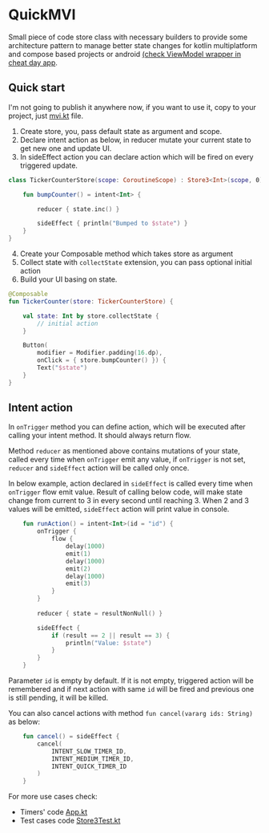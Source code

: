 # QuickMVI

Small piece of code store class with necessary builders 
to provide some architecture pattern to manage better 
state changes for kotlin multiplatform and compose 
based projects or android 
[(check ViewModel wrapper in cheat day app](https://github.com/mariuszmarzec/cheatDay).

## Quick start

I'm not going to publish it anywhere now, if you want to use it, 
copy to your project, just [mvi.kt](common/src/commonMain/kotlin/com.marzec.mvi/mvi.kt) file.

1. Create store, you, pass default state as argument and scope.
2. Declare intent action as below, in reducer mutate your current state to get new one and update UI.
3. In sideEffect action you can declare action which will be fired on every triggered update.
```kotlin
class TickerCounterStore(scope: CoroutineScope) : Store3<Int>(scope, 0) {

    fun bumpCounter() = intent<Int> {

        reducer { state.inc() }

        sideEffect { println("Bumped to $state") }
    }
}
```
4. Create your Composable method which takes store as argument
5. Collect state with `collectState` extension, you can pass optional initial action
6. Build your UI basing on state.
```kotlin
@Composable
fun TickerCounter(store: TickerCounterStore) {

    val state: Int by store.collectState {
        // initial action
    }

    Button(
        modifier = Modifier.padding(16.dp),
        onClick = { store.bumpCounter() }) {
        Text("$state")
    }
}
```

## Intent action
In `onTrigger` method you can define action, which will be executed after calling your intent method.
It should always return flow. 

Method `reducer` as mentioned above contains mutations of your state, called every
time when `onTrigger` emit any value, if `onTrigger` is not set, `reducer` and `sideEffect` action will be called only 
once. 

In below example, action declared in `sideEffect` is called every time
when `onTrigger` flow emit value. Result of calling below code, will make state change
from current to 3 in every second until reaching 3. When 2 and 3 values
will be emitted, `sideEffect` action will print value in console.

```kotlin
    fun runAction() = intent<Int>(id = "id") {
        onTrigger {
            flow {
                delay(1000)
                emit(1)
                delay(1000)
                emit(2)
                delay(1000)
                emit(3)
            }
        }
    
        reducer { state = resultNonNull() }

        sideEffect { 
            if (result == 2 || result == 3) {
                println("Value: $state")
            }
        }
    }
```

Parameter `id` is empty by default. If it is not empty, triggered action will be 
remembered and if next action with same `id` will be fired and previous one is still 
pending, it will be killed.

You can also cancel actions with method `fun cancel(vararg ids: String)` as below:

```kotlin
    fun cancel() = sideEffect {
        cancel(
            INTENT_SLOW_TIMER_ID,
            INTENT_MEDIUM_TIMER_ID,
            INTENT_QUICK_TIMER_ID
        )
    }
```

For more use cases check:
 - Timers' code [App.kt](common/src/commonMain/kotlin/com/marzec/common/App.kt)
 - Test cases code [Store3Test.kt](common/src/commonTest/kotlin/com/marzec/mvi/Store3Test.kt)